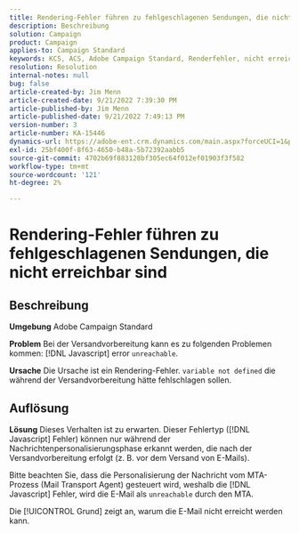 ```yaml
---
title: Rendering-Fehler führen zu fehlgeschlagenen Sendungen, die nicht erreichbar sind
description: Beschreibung
solution: Campaign
product: Campaign
applies-to: Campaign Standard
keywords: KCS, ACS, Adobe Campaign Standard, Renderfehler, nicht erreichbarer Versandfehler
resolution: Resolution
internal-notes: null
bug: false
article-created-by: Jim Menn
article-created-date: 9/21/2022 7:39:30 PM
article-published-by: Jim Menn
article-published-date: 9/21/2022 7:49:13 PM
version-number: 3
article-number: KA-15446
dynamics-url: https://adobe-ent.crm.dynamics.com/main.aspx?forceUCI=1&pagetype=entityrecord&etn=knowledgearticle&id=31bf9718-e539-ed11-9db1-0022480866ad
exl-id: 25bf400f-8f63-4650-b48a-5b72392aabb5
source-git-commit: 4702b69f883128bf305ec64f012ef01903f3f582
workflow-type: tm+mt
source-wordcount: '121'
ht-degree: 2%

---
```


# Rendering-Fehler führen zu fehlgeschlagenen Sendungen, die nicht erreichbar sind

## Beschreibung


<b>Umgebung</b>
Adobe Campaign Standard

<b>Problem</b>
Bei der Versandvorbereitung kann es zu folgenden Problemen kommen: [!DNL Javascript] error `unreachable`.

<b>Ursache</b>
Die Ursache ist ein Rendering-Fehler. `variable not defined` die während der Versandvorbereitung hätte fehlschlagen sollen.


## Auflösung


<b>Lösung</b>
Dieses Verhalten ist zu erwarten. Dieser Fehlertyp ([!DNL Javascript] Fehler) können nur während der Nachrichtenpersonalisierungsphase erkannt werden, die nach der Versandvorbereitung erfolgt (z. B. vor dem Versand von E-Mails).

Bitte beachten Sie, dass die Personalisierung der Nachricht vom MTA-Prozess (Mail Transport Agent) gesteuert wird, weshalb die [!DNL Javascript] Fehler, wird die E-Mail als `unreachable` durch den MTA.

Die [!UICONTROL Grund] zeigt an, warum die E-Mail nicht erreicht werden kann.
